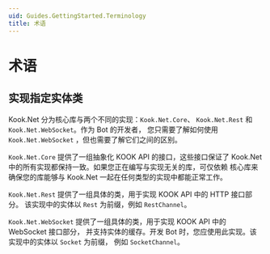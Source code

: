```yaml
---
uid: Guides.GettingStarted.Terminology
title: 术语
---
```


# 术语

## 实现指定实体类

Kook.Net 分为核心库与两个不同的实现：`Kook.Net.Core`、
`Kook.Net.Rest` 和 `Kook.Net.WebSocket`。作为 Bot 的开发者，
您只需要了解如何使用 `Kook.Net.WebSocket` ，但也需要了解它们之间的区别。

`Kook.Net.Core` 提供了一组抽象化 KOOK API 的接口，这些接口保证了 
Kook.Net 中的所有实现都保持一致。如果您正在编写与实现无关的库，可仅依赖
核心库来确保您的库能够与 Kook.Net 一起在任何类型的实现中都能正常工作。

`Kook.Net.Rest` 提供了一组具体的类，用于实现 KOOK API 中的 HTTP 接口部分。
该实现中的实体以 `Rest` 为前缀，例如 `RestChannel`。

`Kook.Net.WebSocket` 提供了一组具体的类，用于实现 KOOK API 中的 WebSocket 接口部分，
并支持实体的缓存。开发 Bot 时，您应使用此实现。该实现中的实体以 `Socket` 为前缀，
例如 `SocketChannel`。
